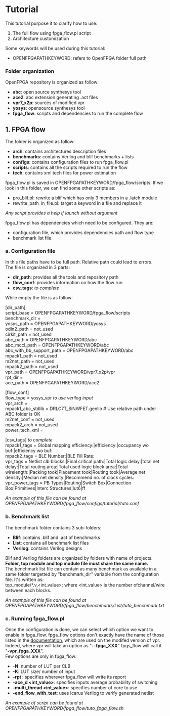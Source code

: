 # Tutorial

This tutorial purpose it to clarify how to use:
1. The full flow using fpga_flow.pl script
2. Architecture customization

Some keywords will be used during this tutorial:
* OPENFPGAPATHKEYWORD: refers to OpenFPGA folder full path

### Folder organization

OpenFPGA repository is organized as follow:
* **abc**: open source synthesys tool
* **ace2**: abc extension generating .act files
* **vpr7_x2p**: sources of modified vpr
* **yosys**: opensource synthesys tool
* **fpga_flow**: scripts and dependencies to run the complete flow

##   1. FPGA flow

The folder is organized as follow:
* **arch**: contains architectures description files
* **benchmarks**: contains Verilog and blif benchmarks + lists
* **configs**: contains configuration files to run fpga_flow.pl
* **scripts**: contains all the scripts required to run the flow
* **tech**: contains xml tech files for power estimation

fpga_flow.pl is saved in OPENFPGAPATHKEYWORD/fpga_flow/scripts. If we look in this folder, we can find some other scripts as:
* pro_blif.pl: rewrite a blif which has only 3 members in a .latch module
* rewrite_path_in_file.pl: target a keyword in a file and replace it

*Any script provides a help if launch without argument*

fpga_flow.pl has dependencies which need to be configured. They are:
* configuration file, which provides dependencies path and flow type
* benchmark list file

### a. Configuration file

In this file paths have to be full path. Relative path could lead to errors.<br />
The file is organized in 3 parts: 
* **dir_path**: provides all the tools and repository path
* **flow_conf**: provides information on how the flow run
* **csv_tags**: *to complete*

While empty the file is as follow:

[dir_path]<br />
script_base = OPENFPGAPATHKEYWORD/fpga_flow/scripts<br />
benchmark_dir = *<Path to the folder containing all sources of the design>*<br />
yosys_path = OPENFPGAPATHKEYWORD/yosys<br />
odin2_path = not_used<br />
cirkit_path = not_used<br />
abc_path = OPENFPGAPATHKEYWORD/abc<br />
abc_mccl_path = OPENFPGAPATHKEYWORD/abc<br />
abc_with_bb_support_path = OPENFPGAPATHKEYWORD/abc<br />
mpack1_path = not_used<br />
m2net_path = not_used<br />
mpack2_path = not_used<br />
vpr_path = OPENFPGAPATHKEYWORD/vpr7_x2p/vpr<br />
rpt_dir = *<wherever you want logs to be saved>*<br />
ace_path = OPENFPGAPATHKEYWORD/ace2<br />

[flow_conf]<br />
flow_type = yosys_vpr *to use verilog input*<br />
vpr_arch = *<wherever the architecture file is saved>*<br />
mpack1_abc_stdlib = DRLC7T_SiNWFET.genlib # Use relative path under ABC folder is OK<br />
m2net_conf = not_used<br />
mpack2_arch = not_used<br />
power_tech_xml = *<wherever the xml tech file is saved>*<br />

[csv_tags] *to complete*<br />
mpack1_tags = Global mapping efficiency:|efficiency:|occupancy wo buf:|efficiency wo buf:<br />
mpack2_tags = BLE Number:|BLE Fill Rate: <br />
vpr_tags = Netlist clb blocks:|Final critical path:|Total logic delay:|total net delay:|Total routing area:|Total used logic block area:|Total wirelength:|Packing took|Placement took|Routing took|Average net density:|Median net density:|Recommend no. of clock cycles:<br />
vpr_power_tags = PB Types|Routing|Switch Box|Connection Box|Primitives|Interc Structures|lut6|ff<br />

*An example of this file can be found at OPENFPGAPATHKEYWORD/fpga_flow/configs/tutorial/tuto.conf*

###   b. Benchmark list

The benchmark folder contains 3 sub-folders:
* **Blif**: contains .blif and .act of benchmarks
* **List**: contains all benchmark list files
* **Verilog**: contains Verilog designs

Blif and Verilog folders are organized by folders with name of projects. **Folder, top module and top module file must share the same name.**<br />
The benchmark list file can contain as many benchmark as available in a same folder targetted by "benchmark_dir" variable from the configuration file. It's written as:<br />
top_module/*.v,<int_value>; where <int_value> is the number ofchannel/wire between each blocks.

*An example of this file can be found at OPENFPGAPATHKEYWORD/fpga_flow/benchmarks/List/tuto_benchmark.txt*

###   c. Running fpga_flow.pl

Once the configuration is done, we can select which option we want to enable in fpga_flow. fpga_flow options don't exactly have the name of those listed in the [documentation](https://openfpga.readthedocs.io/en/master/fpga_verilog/command_line_usage.html "documentation"), which are used on the modifed version of vpr. Indeed, where vpr will take an option as "**--fpga_XXX**" fpgs_flow will call it "**-vpr_fpga_XXX**".<br />
Few options are only in fpga_flow:
* **-N**: number of LUT per CLB
* **-K**: LUT size/ number of input
* **-rpt <path>**: specifies wherever fpga_flow will write its report
* **-ace_d <int_value>**: specifies inputs average probability of switching
* **-multi_thread <int_value>**: specifies number of core to use
* **-end_flow_with_test**: uses Icarus Verilog to verify generated netlist

*An example of script can be found at OPENFPGAPATHKEYWORD/fpga_flow/tuto_fpga_flow.sh*




